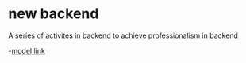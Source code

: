 # new backend 
 A series of activites in backend to achieve professionalism in backend

 -[model link](https://app.eraser.io/...​)
